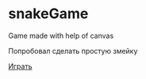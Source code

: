 # snakeGame
Game made with help of canvas

Попробовал сделать простую змейку

[Играть](https://alchemistofweb.github.io/snakeGame/)
